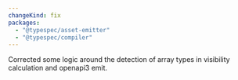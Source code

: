 ```yaml
---
changeKind: fix
packages:
  - "@typespec/asset-emitter"
  - "@typespec/compiler"
---
```


Corrected some logic around the detection of array types in visibility calculation and openapi3 emit.